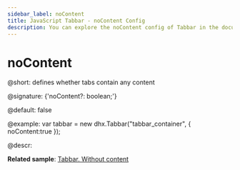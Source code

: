 ```yaml
---
sidebar_label: noContent
title: JavaScript Tabbar - noContent Config 
description: You can explore the noContent config of Tabbar in the documentation of the DHTMLX JavaScript UI library. Browse developer guides and API reference, try out code examples and live demos, and download a free 30-day evaluation version of DHTMLX Suite 7.
---
```


# noContent

@short: defines whether tabs contain any content

@signature: {'noContent?: boolean;'}

@default: false

@example:
var tabbar = new dhx.Tabbar("tabbar_container", {
    noContent:true
});

@descr:

**Related sample**: [Tabbar. Without content](https://snippet.dhtmlx.com/7jzrifql)

[comment]: # (@related: tabbar/configuring_tabbar.md#tabs-without-content tabbar/init.md#define-tabbar-structure)
